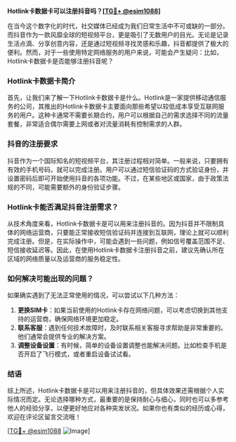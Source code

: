 **Hotlink卡数据卡可以注册抖音吗？[[TG💪+ @esim1088](https://t.me/s/esim1088)]**

在当今这个数字化的时代，社交媒体已经成为我们日常生活中不可或缺的一部分。而抖音作为一款风靡全球的短视频平台，更是吸引了无数用户的目光。无论是记录生活点滴、分享创意内容，还是通过短视频寻找灵感和乐趣，抖音都提供了极大的便利。然而，对于一些使用特定网络服务的用户来说，可能会产生疑问：比如，Hotlink卡数据卡是否能够注册抖音呢？

### Hotlink卡数据卡简介

首先，让我们来了解一下Hotlink卡数据卡是什么。Hotlink是一家提供移动通信服务的公司，其推出的Hotlink卡数据卡主要面向那些希望以较低成本享受互联网服务的用户。这种卡通常不需要长期合约，用户可以根据自己的需求选择不同的流量套餐，非常适合偶尔需要上网或者对流量消耗有控制需求的人群。

### 抖音的注册要求

抖音作为一个国际知名的短视频平台，其注册过程相对简单。一般来说，只要拥有有效的手机号码，就可以完成注册。用户可以通过短信验证码的方式验证身份，并设置密码后即可开始使用抖音的各项功能。不过，在某些地区或国家，由于政策法规的不同，可能需要额外的身份验证步骤。

### Hotlink卡能否满足抖音注册需求？

从技术角度来看，Hotlink卡数据卡是可以用来注册抖音的。因为抖音并不限制具体的网络运营商，只要能正常接收短信验证码并连接到互联网，理论上就可以顺利完成注册。但是，在实际操作中，可能会遇到一些问题，例如信号覆盖范围不足、短信接收延迟等。因此，在使用Hotlink卡数据卡注册抖音之前，建议先确认所在区域的网络质量以及运营商的服务稳定性。

### 如何解决可能出现的问题？

如果确实遇到了无法正常使用的情况，可以尝试以下几种方法：

1. **更换SIM卡**：如果当前使用的Hotlink卡存在网络问题，可以考虑切换到其他支持的运营商，确保网络环境更加稳定。
2. **联系客服**：遇到任何技术故障时，及时联系相关客服寻求帮助是非常重要的。他们通常会提供专业的解决方案。
3. **调整设备设置**：有时候，简单的设备设置调整也能解决问题。比如检查手机是否开启了飞行模式，或者重启设备试试看。

### 结语

综上所述，Hotlink卡数据卡是可以用来注册抖音的，但具体效果还需根据个人实际情况而定。无论选择哪种方式，最重要的是保持耐心与细心，同时也可以多参考他人的经验分享，以便更好地应对各种突发状况。如果你也有类似的经历或心得，欢迎在评论区留言交流哦！

[[TG💪+ @esim1088](https://t.me/s/esim1088) ![Image](https://i.postimg.cc/4NQfJmqS/Snipaste-2025-05-13-00-14-12.png)]